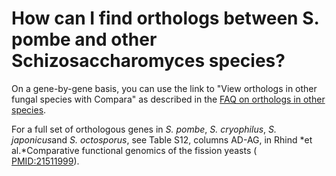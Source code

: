 # How can I find orthologs between S. pombe and other Schizosaccharomyces species?
<!-- pombase_categories: Orthology,Querying/Searching -->

On a gene-by-gene basis, you can use the link to "View orthologs in
other fungal species with Compara" as described in the [FAQ on orthologs
in other
species](/faqs/how-can-i-find-s-pombe-orthologs-species-other-human-and-s-cerevisiae).

For a full set of orthologous genes in *S. pombe*, *S. cryophilus*, *S.
japonicus*and *S. octosporus*, see Table S12, columns AD-AG, in Rhind
*et al.*Comparative functional genomics of the fission yeasts (
[PMID:21511999](http://www.ncbi.nlm.nih.gov/pubmed?term=21511999)).


